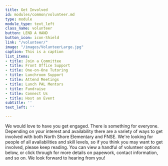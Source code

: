 ```yaml
---
title: Get Involved
id: modules/common/volunteer.md
type: module
module_type: text_left
class_name: volunteer
button: LEND A HAND
button_icon: icon-Shield
link: "/volunteer/"
image: "/images/VolunteerLarge.jpg"
caption: This is a caption
list_items:
- title: Join a Committee
- title: Front Office Support
- title: One-on-One Tutoring
- title: Lunchroom Support
- title: Attend Meetings
- title: Lunch PAL Mentors
- title: Fundraise
- title: Connect Us
- title: Host an Event
subtitle: ''
text_left: ''

---
```

We would love to have you get engaged. There is something for everyone.  Depending on your interest and availability there are a variety of ways to get involved with both North Shore Elementary and FNSE. We're looking for people of all availabilities and skill levels, so if you think you may want to get involved, please keep reading. You can view a handful of volunteer options below, or click through for more details on papework, contact information, and so on. We look forward to hearing from you!